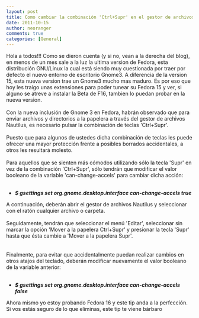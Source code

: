 ```yaml
---
layout: post
title: Como cambiar la combinación 'Ctrl+Supr' en el gestor de archivos Nautilus en Fedora 15 y 16
date: 2011-10-15
author: neoranger
comments: true
categories: [General]
---
```

Hola a todos!!! Como se dieron cuenta (y si no, vean a la derecha del blog), en menos de un mes sale a la luz la ultima version de Fedora, esta distribución GNU/Linux la cual está siendo muy cuestionada por traer por defecto el nuevo entorno de escritorio Gnome3. A diferencia de la version 15, esta nueva version trae un Gnome3 mucho mas maduro. Es por eso que hoy les traigo unas extensiones para poder tunear su Fedora 15 y ver, si alguno se atreve a instalar la Beta de F16, tambien lo puedan probar en la nueva version.<br /><br />Con la nueva inclusión de Gnome 3 en Fedora, habrán  observado que para enviar archivos y directorios a la papelera a través  del gestor de archivos Nautilus, es necesario pulsar la combinación de  teclas 'Ctrl+Supr'.<br /><br />Puesto que para algunos de ustedes dicha combinación de teclas les puede  ofrecer una mayor protección frente a posibles borrados accidentales, a  otros les resultará molesto.<br /><br />Para aquellos que se sienten más cómodos utilizando sólo la  tecla 'Supr' en vez de la combinación 'Ctrl+Supr', sólo tendrán que  modificar el valor booleano de la variable 'can-change-accels' para  cambiar dicha acción:<br /><br /><ul><li><i><b>$ gsettings set org.gnome.desktop.interface can-change-accels true</b></i></li></ul>A continuación, deberán abrir el gestor de archivos Nautilus y seleccionar con el ratón cualquier archivo o carpeta.<br /><br />Seguidamente, tendrán que seleccionar el menú 'Editar', seleccionar sin  marcar la opción 'Mover a la papelera Ctrl+Supr' y presionar la tecla  'Supr' hasta que ésta cambie a 'Mover a la papelera Supr'.<br /><br /><br />Finalmente, para evitar que accidentalmente puedan realizar cambios en  otros atajos del teclado, deberán modificar nuevamente el valor  booleano de la variable anterior:<br /><br /><ul><li><i><b>$ gsettings set org.gnome.desktop.interface can-change-accels false</b></i></li></ul>Ahora mismo yo estoy probando Fedora 16 y este tip anda a la perfección. Si vos estás seguro de lo que eliminas, este tip te viene bárbaro
